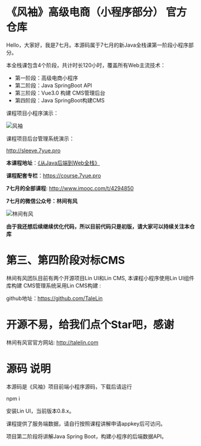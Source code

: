 # 《风袖》高级电商（小程序部分） 官方仓库

Hello，大家好，我是7七月。本源码属于7七月的新Java全栈课第一阶段小程序部分。

本全栈课包含4个阶段，共计时长120小时，覆盖所有Web主流技术：

- 第一阶段：高级电商小程序
- 第二阶段：Java SpringBoot API
- 第三阶段：Vue3.0 构建 CMS管理后台
- 第四阶段：Java SpringBoot构建CMS

课程项目小程序演示：

![风袖](/profile/sleeve.jpg)

课程项目后台管理系统演示：

http://sleeve.7yue.pro

**本课程地址**：[《从Java后端到Web全栈》](https://class.imooc.com/sale/javafullstack)

**课程配套专栏**：https://course.7yue.pro

**7七月的全部课程**: http://www.imooc.com/t/4294850

**7七月的微信公众号：林间有风**

![林间有风](/profile/talelin.jpg)

**由于我还想后续继续优化代码，所以目前代码只是初版，请大家可以持续关注本仓库**

# 第三、第四阶段对标CMS

林间有风团队目前有两个开源项目Lin UI和Lin CMS, 本课程小程序使用Lin UI组件库构建
CMS管理系统采用Lin CMS构建 :

github地址：https://github.com/TaleLin

# 开源不易，给我们点个Star吧，感谢

林间有风官官方网站: http://talelin.com

# 源码 说明

本源码是《风袖》项目前端小程序源码，下载后请运行

npm i

安装Lin UI，当前版本0.8.x。

课程提供了服务端数据，请自行按照课程讲解申请appkey后可访问。

项目第二阶段将讲解Java Spring Boot，构建小程序的后端数据API。


